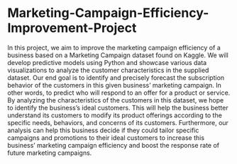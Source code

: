 # Marketing-Campaign-Efficiency-Improvement-Project
In this project, we aim to improve the marketing campaign efficiency of a business based on a Marketing Campaign dataset found on Kaggle. We will develop predictive models using Python and showcase various data visualizations to analyze the customer characteristics in the supplied dataset. Our end goal is to identify and precisely forecast the subscription behavior of the customers in this given business’ marketing campaign. In other words, to predict who will respond to an offer for a product or service. By analyzing the characteristics of the customers in this dataset, we hope to identify the business’s ideal customers. This will help the business better understand its customers to modify its product offerings according to the specific needs, behaviors, and concerns of its customers. Furthermore, our analysis can help this business decide if they could tailor specific campaigns and promotions to their ideal customers to increase this business’ marketing campaign efficiency and boost the response rate of future marketing campaigns.
